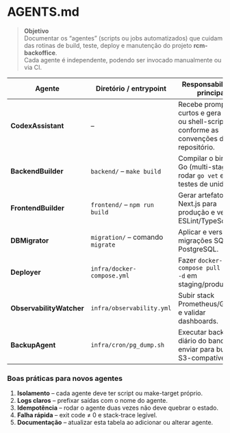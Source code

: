 # AGENTS.md

> **Objetivo**  
> Documentar os “agentes” (scripts ou jobs automatizados) que cuidam das rotinas
> de build, teste, deploy e manutenção do projeto **rcm-backoffice**.  
> Cada agente é independente, podendo ser invocado manualmente ou via CI.

| Agente | Diretório / entrypoint | Responsabilidade principal |
|--------|-----------------------|----------------------------|
| **CodexAssistant** | – | Recebe prompts curtos e gera código ou shell-scripts conforme as convenções deste repositório. |
| **BackendBuilder** | `backend/` – `make build` | Compilar o binário Go (multi-stage), rodar `go vet` e testes de unidade. |
| **FrontendBuilder** | `frontend/` – `npm run build` | Gerar artefatos Next.js para produção e verificar ESLint/TypeScript. |
| **DBMigrator** | `migration/` – comando `migrate` | Aplicar e versionar migrações SQL no PostgreSQL. |
| **Deployer** | `infra/docker-compose.yml` | Fazer `docker-compose pull && up -d` em staging/produção. |
| **ObservabilityWatcher** | `infra/observability.yml` | Subir stack Prometheus/Grafana e validar dashboards. |
| **BackupAgent** | `infra/cron/pg_dump.sh` | Executar backup diário do banco e enviar para bucket S3-compatível. |

### Boas práticas para novos agentes

1. **Isolamento** – cada agente deve ter script ou make-target próprio.  
2. **Logs claros** – prefixar saídas com o nome do agente.  
3. **Idempotência** – rodar o agente duas vezes não deve quebrar o estado.  
4. **Falha rápida** – exit code ≠ 0 e stack-trace legível.  
5. **Documentação** – atualizar esta tabela ao adicionar ou alterar agente.

